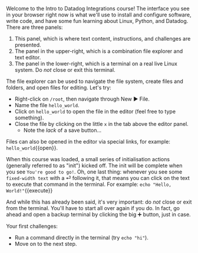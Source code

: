 Welcome to the Intro to Datadog Integrations course! The interface you see in your browser right now is what we'll use to install and configure software, write code, and have some fun learning about Linux, Python, and Datadog. There are three panels:
1. This panel, which is where text content, instructions, and challenges are presented.
1. The panel in the upper-right, which is a combination file explorer and text editor.
1. The panel in the lower-right, which is a terminal on a real live Linux system. Do _not_ close or exit this terminal.

The file explorer can be used to navigate the file system, create files and folders, and open files for editing. Let's try:
- Right-click on `/root`, then navigate through New ▶ File.
- Name the file `hello_world`.
- Click on `hello_world` to open the file in the editor (feel free to type something).
- Close the file by clicking on the little `x` in the tab above the editor panel.
  - Note the _lack_ of a save button…

Files can also be opened in the editor via special links, for example: `hello_world`{{open}}.

When this course was loaded, a small series of initialisation actions (generally referred to as "init") kicked off. The init will be complete when you see `You're good to go!`. Oh, one last thing: whenever you see some `fixed-width text` with a ⏎ following it, that means you can click on the text to execute that command in the terminal. For example: `echo "Hello, World!"`{{execute}}

And while this has already been said, it's very important: do _not_ close or exit from the terminal. You'll have to start all over again if you do. In fact, go ahead and open a backup terminal by clicking the big ➕ button, just in case.

Your first challenges:
- Run a command directly in the terminal (try `echo "hi"`).
- Move on to the next step.
